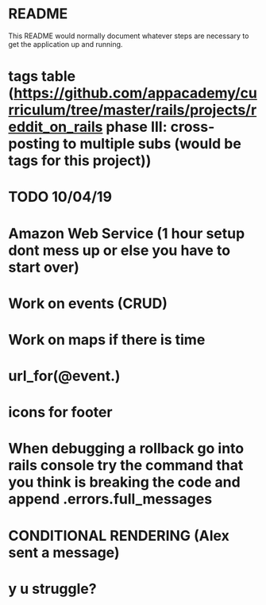 # README

This README would normally document whatever steps are necessary to get the
application up and running.

# tags table (https://github.com/appacademy/curriculum/tree/master/rails/projects/reddit_on_rails phase III: cross-posting to multiple subs (would be tags for this project))

# TODO 10/04/19

# Amazon Web Service (1 hour setup dont mess up or else you have to start over)
# Work on events (CRUD)
# Work on maps if there is time
# url_for(@event.)

# icons for footer

# When debugging a rollback go into rails console try the command that you think is breaking the code and append .errors.full_messages

# CONDITIONAL RENDERING (Alex sent a message)

# y u struggle?